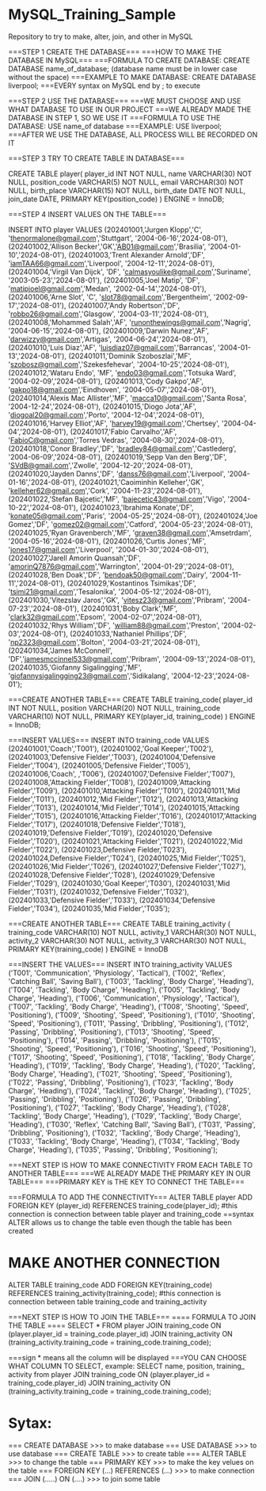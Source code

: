 # MySQL_Training_Sample

Repository to try to make, alter, join, and other in MySQL

===STEP 1 CREATE THE DATABASE===
===HOW TO MAKE THE DATABASE IN MySQL===
===FORMULA TO CREATE DATABASE: CREATE DATABASE name_of_database; (database name must be in lower case without the space)
===EXAMPLE TO MAKE DATABASE: CREATE DATABASE liverpool;
===EVERY syntax on MySQL end by ; to execute 

===STEP 2 USE THE DATABASE===
===WE MUST CHOOSE AND USE WHAT DATABASE TO USE IN OUR PROJECT
===WE ALREADY MADE THE DATABASE IN STEP 1, SO WE USE IT
===FORMULA TO USE THE DATABASE: USE name_of database
===EXAMPLE: USE liverpool; 
===AFTER WE USE THE DATABASE, ALL PROCESS WILL BE RECORDED ON IT


===STEP 3 TRY TO CREATE TABLE IN DATABASE===

CREATE TABLE player(
player_id INT NOT NULL,
name VARCHAR(30) NOT NULL,
position_code VARCHAR(5) NOT NULL,
email VARCHAR(30) NOT NULL,
birth_place VARCHAR(15) NOT NULL,
birth_date DATE NOT NULL,
join_date DATE,
PRIMARY KEY(position_code)
) ENGINE = InnoDB;

===STEP 4 INSERT VALUES ON THE TABLE===

INSERT INTO player VALUES
(202401001,'Jurgen Klopp','C', 'thenormalone@gmail.com','Stuttgart', '2004-06-16','2024-08-01'),
(202401002,'Allison Becker','GK','AB01@gmail.com','Brasilia', '2004-01-10','2024-08-01'),
(202401003,'Trent Alexander Arnold','DF', 'iamTAA66@gmail.com','Liverpool', '2004-12-11','2024-08-01'),
(202401004,'Virgil Van Dijck', 'DF', 'calmasyoulike@gmail.com','Suriname', '2003-05-23','2024-08-01'),
(202401005,'Joel Matip', 'DF', 'matipjoel@gmail.com','Medan', '2002-04-14','2024-08-01'),
(202401006,'Arne Slot', 'C', 'slot78@gmail.com','Bergentheim', '2002-09-17','2024-08-01'),
(202401007,'Andy Robertson','DF', 'robbo26@gmail.com','Glasgow', '2004-03-11','2024-08-01'),
(202401008,'Mohammed Salah','AF', 'runonthewings@gmail.com','Nagrig', '2004-06-15','2024-08-01'),
(202401009,'Darwin Nunez','AF', 'darwizzy@gmail.com','Artigas', '2004-06-24','2024-08-01'),
(202401010,'Luis Diaz','AF', 'luisdiaz07@gmail.com','Barrancas', '2004-01-13','2024-08-01'),
(202401011,'Dominik Szoboszlai','MF', 'szobosz@gmail.com','Szekesfehevar', '2004-10-25','2024-08-01'),
(202401012,'Wataru Endo', 'MF', 'endo03@gmail.com','Totsuka Ward', '2004-02-09','2024-08-01'),
(202401013,'Cody Gakpo','AF', 'gakpo18@gmail.com','Eindhoven', '2004-05-07','2024-08-01'),
(202401014,'Alexis Mac Allister','MF', 'macca10@gmail.com','Santa Rosa', '2004-12-24','2024-08-01'),
(202401015,'Diogo Jota','AF', 'diogoal20@gmail.com','Porto', '2004-12-04','2024-08-01'),
(202401016,'Harvey Elliot','AF', 'harvey19@gmail.com','Chertsey', '2004-04-04','2024-08-01'),
(202401017,'Fabio Carvalho','AF', 'FabioC@gmail.com','Torres Vedras', '2004-08-30','2024-08-01'),
(202401018,'Conor Bradley','DF', 'bradley84@gmail.com','Castlederg', '2004-06-09','2024-08-01'),
(202401019,'Sepp Van den Berg','DF', 'SVdB@gmail.com','Zwolle', '2004-12-20','2024-08-01'),
(202401020,'Jayden Danns','DF', 'danss76@gmail.com','Liverpool', '2004-01-16','2024-08-01'),
(202401021,'Caoiminhin Kelleher','GK', 'kelleher62@gmail.com','Cork', '2004-11-23','2024-08-01'),
(202401022,'Stefan Bajcetic','MF', 'bajecetic43@gmail.com','Vigo', '2004-10-22','2024-08-01'),
(202401023,'Ibrahima Konate','DF', 'konate05@gmail.com','Paris', '2004-05-25','2024-08-01'),
(202401024,'Joe Gomez','DF', 'gomez02@gmail.com','Catford', '2004-05-23','2024-08-01'),
(202401025,'Ryan Gravenberch','MF', 'graven38@gmail.com','Amsetrdam', '2004-05-16','2024-08-01'),
(202401026,'Curtis Jones','MF', 'jones17@gmail.com','Liverpool', '2004-01-30','2024-08-01'),
(202401027,'Jarell Amorin Quansah','DF', 'amorinQ7876@gmail.com','Warrington', '2004-01-29','2024-08-01'),
(202401028,'Ben Doak','DF', 'bendoak50@gmail.com','Dairy', '2004-11-11','2024-08-01'),
(202401029,'Kostantinos Tsimikas','DF', 'tsimi21@gmail.com','Tesalonika', '2004-05-12','2024-08-01'),
(202401030,'Vitezslav Jaros','GK', 'vitesz23@gmail.com','Pribram', '2004-07-23','2024-08-01'),
(202401031,'Boby Clark','MF', 'clark32@gmail.com','Epsom', '2004-02-07','2024-08-01'),
(202401032,'Rhys William','DF', 'william88@gmail.com','Preston', '2004-02-03','2024-08-01'),
(202401033,'Nathaniel Phillips','DF', 'np2323@gmail.com','Bolton', '2004-03-21','2024-08-01'),
(202401034,'James McConnell', 'DF','jamesmccinnel533@gmail.com','Pribram', '2004-09-13','2024-08-01'),
(202401035,'Giofanny Sigalingging','MF', 'giofannysigalingging23@gmail.com','Sidikalang', '2004-12-23','2024-08-01');

===CREATE ANOTHER TABLE===
CREATE TABLE training_code(
player_id INT NOT NULL,
position VARCHAR(20) NOT NULL,
training_code VARCHAR(10) NOT NULL,
PRIMARY KEY(player_id, training_code)
) ENGINE = InnoDB;

===INSERT VALUES===
INSERT INTO training_code VALUES
(202401001,'Coach','T001'),
(202401002,'Goal Keeper','T002'),
(202401003,'Defensive Fielder','T003'),
(202401004,'Defensive Fielder','T004'),
(202401005,'Defensive Fielder','T005'),
(202401006,'Coach', ,'T006'),
(202401007,'Defensive Fielder','T007'),
(202401008,'Attacking Fielder','T008'),
(202401009,'Attacking Fielder','T009'),
(202401010,'Attacking Fielder','T010'),
(202401011,'Mid Fielder','T011'),
(202401012,'Mid Fielder','T012'),
(202401013,'Attacking Fielder','T013'),
(202401014,'Mid Fielder','T014'),
(202401015,'Attacking Fielder','T015'),
(202401016,'Attacking Fielder','T016'),
(202401017,'Attacking Fielder','T017'),
(202401018,'Defensive Fielder','T018'),
(202401019,'Defensive Fielder','T019'),
(202401020,'Defensive Fielder','T020'),
(202401021,'Attacking Fielder','T021'),
(202401022,'Mid Fielder','T022'),
(202401023,Defensive Fielder,'T023'),
(202401024,Defensive Fielder','T024'),
(202401025,'Mid Fielder','T025'),
(202401026,'Mid Fielder','T026'),
(202401027,'Defensive Fielder','T027'),
(202401028,'Defensive Fielder','T028'),
(202401029,'Defensive Fielder','T029'),
(202401030,'Goal Keeper','T030'),
(202401031,'Mid Fielder','T031'),
(202401032,'Defensive Fielder','T032'),
(202401033,'Defensive Fielder','T033'),
(202401034,'Defensive Fielder','T034'),
(202401035,'Mid Fielder','T035');


===CREATE ANOTHER TABLE===
CREATE TABLE training_activity (
training_code VARCHAR(10) NOT NULL,
activity_1 VARCHAR(30) NOT NULL,
activity_2 VARCHAR(30) NOT NULL,
activity_3 VARCHAR(30) NOT NULL,
PRIMARY KEY(training_code)
) ENGINE = InnoDB

===INSERT THE VALUES===
INSERT INTO training_activity VALUES
('T001', 'Communication', 'Physiology', 'Tactical'),
('T002', 'Reflex', 'Catching Ball', 'Saving Ball'),
('T003', 'Tackling', 'Body Charge', 'Heading'),
('T004', 'Tackling', 'Body Charge', 'Heading'),
('T005', 'Tackling', 'Body Charge', 'Heading'),
('T006', 'Communication', 'Physiology', 'Tactical'),
('T007', 'Tackling', 'Body Charge', 'Heading'),
('T008', 'Shooting', 'Speed', 'Positioning'),
('T009', 'Shooting', 'Speed', 'Positioning'),
('T010', 'Shooting', 'Speed', 'Positioning'),
('T011', 'Passing', 'Dribbling', 'Positioning'),
('T012', 'Passing', 'Dribbling', 'Positioning'),
('T013', 'Shooting', 'Speed', 'Positioning'),
('T014', 'Passing', 'Dribbling', 'Positioning'),
('T015', 'Shooting', 'Speed', 'Positioning'),
('T016', 'Shooting', 'Speed', 'Positioning'),
('T017', 'Shooting', 'Speed', 'Positioning'),
('T018', 'Tackling', 'Body Charge', 'Heading'),
('T019', 'Tackling', 'Body Charge', 'Heading'),
('T020', 'Tackling', 'Body Charge', 'Heading'),
('T021', 'Shooting', 'Speed', 'Positioning'),
('T022', 'Passing', 'Dribbling', 'Positioning'),
('T023', 'Tackling', 'Body Charge', 'Heading'),
('T024', 'Tackling', 'Body Charge', 'Heading'),
('T025', 'Passing', 'Dribbling', 'Positioning'),
('T026', 'Passing', 'Dribbling', 'Positioning'),
('T027', 'Tackling', 'Body Charge', 'Heading'),
('T028', 'Tackling', 'Body Charge', 'Heading'),
('T029', 'Tackling', 'Body Charge', 'Heading'),
('T030', 'Reflex', 'Catching Ball', 'Saving Ball'),
('T031', 'Passing', 'Dribbling', 'Positioning'),
('T032', 'Tackling', 'Body Charge', 'Heading'),
('T033', 'Tackling', 'Body Charge', 'Heading'),
('T034', 'Tackling', 'Body Charge', 'Heading'),
('T035', 'Passing', 'Dribbling', 'Positioning');

===NEXT STEP IS HOW TO MAKE CONNECTIVITY FROM EACH TABLE TO ANOTHER TABLE===
===WE ALREADY MADE THE PRIMARY KEY IN OUR TABLE===
===PRIMARY KEY is THE KEY TO CONNECT THE TABLE===

===FORMULA TO ADD THE CONNECTIVITY===
ALTER TABLE player
ADD FOREIGN KEY (player_id) REFERENCES training_code(player_id); #this connection is connection between table player and training_code
==syntax ALTER allows us to change the table even though the table has been created

# MAKE ANOTHER CONNECTION
ALTER TABLE training_code
ADD FOREIGN KEY(training_code) REFERENCES training_activity(training_code); #this connection is connection between table training_code and training_activity

===NEXT STEP IS HOW TO JOIN THE TABLE===
==== FORMULA TO JOIN THE TABLE ====
SELECT * FROM player
JOIN training_code ON (player.player_id = training_code.player_id)
JOIN training_activity ON (training_activity.training_code = training_code.training_code);

===sign * means all the column will be displayed
===YOU CAN CHOOSE WHAT COLUMN TO SELECT, example:
SELECT name, position, training_ activity from player
JOIN training_code ON (player.player_id = training_code.player_id)
JOIN training_activity ON (training_activity.training_code = training_code.training_code);

# Sytax:
=== CREATE DATABASE >>> to make database
=== USE DATABASE >>> to use database
=== CREATE TABLE >>>  to create table
=== ALTER TABLE >>> to change the table
=== PRIMARY KEY >>> to make the key velues on the table
=== FOREIGN KEY (...) REFERENCES (...) >>> to make connection
=== JOIN (.....) ON (....) >>> to join some table
